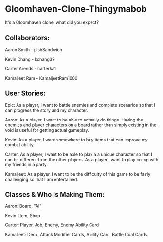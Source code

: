 # Gloomhaven-Clone-Thingymabob
It's a Gloomhaven clone, what did you expect?

Collaborators:
---
Aaron Smith - pishSandwich

Kevin Chang - kchang39

Carter Arends - carterka1

Kamaljeet Ram - KamaljeetRam1000

User Stories:
---
Epic: As a player, I want to battle enemies and complete scenarios so that I can progress the story and my character.

Aaron: As a player, I want to be able to actually do things. Having the enemies and player characters on a board rather than simply existing in the void is useful for getting actual gameplay.

Kevin: As a player, I want somewhere to buy items that can improve my combat ability.

Carter: As a player, I want to be able to play a a unique character so that I can be different from the other players. As a player I want to play co-op with my friends in a party.

Kamaljeet: As a player, I want to be the difficulty of this game to be fairly challenging so that I am entertained.

Classes & Who Is Making Them:
---
Aaron: Board, "AI"

Kevin: Item, Shop

Carter: Player, Job, Enemy, Enemy Ability Card

Kamaljeet: Deck, Attack Modifier Cards, Ability Card, Battle Goal Cards
